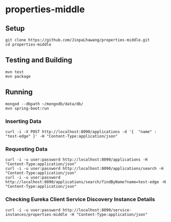 # properties-middle

## Setup

```
git clone https://github.com/JinpaLhawang/properties-middle.git
cd properties-middle
```

## Testing and Building

```
mvn test
mvn package
```

## Running

```
mongod --dbpath ~/mongodb/data/db/
mvn spring-boot:run
```

### Inserting Data

```
curl -i -X POST http://localhost:8090/applications -d '{  "name" : "test-edge" }' -H "Content-Type:application/json"
```

### Requesting Data

```
curl -i -u user:password http://localhost:8090/applications -H "Content-Type:application/json"
curl -i -u user:password http://localhost:8090/applications/search -H "Content-Type:application/json"
curl -i -u user:password http://localhost:8090/applications/search/findByName?name=test-edge -H "Content-Type:application/json"
```

### Checking Eureka Client Service Discovery Instance Details

```
curl -i -u user:password http://localhost:8090/service-instances/properties-middle -H "Content-Type:application/json"
```
